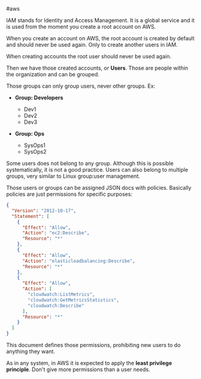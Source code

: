 
#aws

IAM stands for Identity and Access Management. It is a global service and it is used from the moment you create a root account on AWS.

When you create an account on AWS, the root account is created by default and should never be used again. Only to create another users in IAM.

When creating accounts the root user should never be used again.

Then we have those created accounts, or **Users**. Those are people within the organization and can be grouped.

Those groups can only group users, never other groups. Ex:

- **Group: Developers**

  - Dev1
  - Dev2
  - Dev3

- **Group: Ops**
  - SysOps1
  - SysOps2

Some users does not belong to any group. Although this is possible systematically, it is not a good practice. Users can also belong to multiple groups, very similar to Linux group:user management.

Those users or groups can be assigned JSON docs with policies. Basically policies are just permissions for specific purposes:

```json
{
  "Version": "2012-10-17",
  "Statement": [
    {
      "Effect": "Allow",
      "Action": "ec2:Describe",
      "Resource": "*"
    },
    {
      "Effect": "Allow",
      "Action": "elasticloadbalancing:Describe",
      "Resource": "*"
    },
    {
      "Effect": "Allow",
      "Action": [
        "cloudwatch:ListMetrics",
        "cloudwatch:GetMetricsStatistics",
        "cloudwatch:Describe"
      ],
      "Resource": "*"
    }
  ]
}
```


This document defines those permissions, prohibiting new users to do anything they want.

As in any system, in AWS it is expected to apply the **least privilege principle**. Don't give more permissions than a user needs.